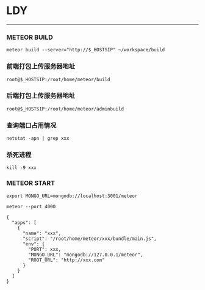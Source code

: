 # LDY
----------------------
### METEOR BUILD

```
meteor build --server="http://$_HOSTSIP" ~/workspace/build
```

### 前端打包上传服务器地址
```
root@$_HOSTSIP:/root/home/meteor/build
```
### 后端打包上传服务器地址
```
root@$_HOSTSIP:/root/home/meteor/adminbuild
```

### 查询端口占用情况

```
netstat -apn | grep xxx
```

### 杀死进程

```
kill -9 xxx
```

### METEOR START

```
export MONGO_URL=mongodb://localhost:3001/meteor
```
```
meteor --port 4000
```

```
{
  "apps": [
    {
      "name": "xxx",
      "script": "/root/home/meteor/xxx/bundle/main.js",
      "env": {
        "PORT": xxx,
        "MONGO_URL": "mongodb://127.0.0.1/meteor",
        "ROOT_URL": "http://xxx.com"
      }
    }
  ]
}
```